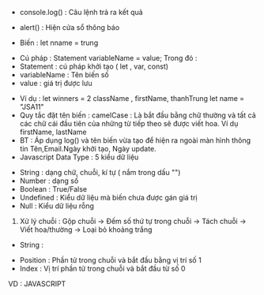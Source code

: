 - console.log() : Câu lệnh trả ra kết quả 
- alert() : Hiện cửa sổ thông báo 

- Biến : let nname = trung
+ Cú pháp : 
    Statement variableName = value;
Trong đó : 
+ Statement : cú pháp khởi tạo ( let , var, const)
+ variableName : Tên biến số
+ value : giá trị được lưu
- Ví dụ : 
let winners = 2 className , firstName, thanhTrung
let name = "JSA11"
- Quy tắc đặt tên biến : camelCase : Là bắt đầu bằng chữ thường và tất cả các chữ cái đầu tiên của những từ tiếp theo sẽ được viết hoa. Ví dụ firstName, lastName
- BT : Áp dụng log() và tên biến vừa tạo để hiện ra ngoài màn hình thông tin Tên,Email.Ngày khởi tạo, Ngày update.
- Javascript Data Type : 5 kiểu dữ liệu
+ String : dạng chữ, chuỗi, kí tự ( nắm trong dấu "")
+ Number : dạng số 
+ Boolean : True/False
+ Undefined : Kiểu dữ liệu mà biến chưa được gán giá trị
+ Null : Kiểu dữ liệu rỗng

1. Xử lý chuỗi : Gộp chuỗi -> Đếm số thứ tự trong chuỗi -> Tách chuỗi -> Viết hoa/thường -> Loại bỏ
khoảng trắng
- String : 
+ Position : Phần tử trong chuỗi và bắt đầu bằng vị trí số 1
+ Index : Vị trí phần tử trong chuỗi và bắt đầu từ số 0 

VD : JAVASCRIPT 